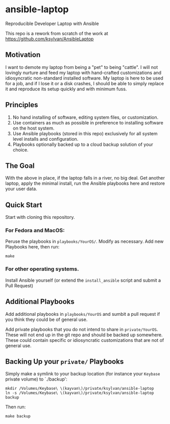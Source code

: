 # ansible-laptop

Reproducible Developer Laptop with Ansible

This repo is a rework from scratch of the work at https://github.com/ksylvan/AnsibleLaptop

## Motivation

I want to demote my laptop from being a "pet" to being "cattle". I will not
lovingly nurture and feed my laptop with hand-crafted customizations and
idiosyncratic non-standard installed software. My laptop is here to be used for
a job, and if I lose it or a disk crashes, I should be able to simply replace it
and reproduce its setup quickly and with minimum fuss.

## Principles

1. No hand installing of software, editing system files, or customization.
2. Use containers as much as possible in preference to installing software on
the host system.
3. Use Ansible playbooks (stored in this repo) exclusively for all system level
installs and configuration.
4. Playbooks optionally backed up to a cloud backup solution of your choice.

## The Goal

With the above in place, if the laptop falls in a river, no big deal. Get
another laptop, apply the minimal install, run the Ansible playbooks here and
restore your user data.

## Quick Start

Start with cloning this repository.

### For Fedora and MacOS:

Peruse the playbooks in `playbooks/YourOS/`. Modify as necessary.
Add new Playbooks here, then run:

```
make
```

### For other operating systems.

Install Ansible yourself (or extend the `install_ansible`
script and submit a Pull Request)

## Additional Playbooks

Add additional playbooks in `playbooks/YourOS` and sumbit a pull request
if you think they could be of general use.

Add private playbooks that you do not intend to share in `private/YourOS`.
These will not end up in the
git repo and should be backed up somewhere. These could contain specific
or idiosyncratic customizations that are not of general use.

## Backing Up your `private/` Playbooks

Simply make a symlink to your backup location (for instance your `Keybase`
private volume) to `./backup':

```
mkdir /Volumes/Keybase\ \(kayvan\)/private/ksylvan/ansible-laptop
ln -s /Volumes/Keybase\ \(kayvan\)/private/ksylvan/ansible-laptop backup
```

Then run:

```
make backup
```


